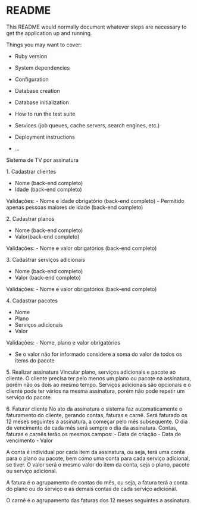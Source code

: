 # README

This README would normally document whatever steps are necessary to get the
application up and running.

Things you may want to cover:

* Ruby version

* System dependencies

* Configuration

* Database creation

* Database initialization

* How to run the test suite

* Services (job queues, cache servers, search engines, etc.)

* Deployment instructions

* ...


Sistema de TV por assinatura

1.⁠ ⁠Cadastrar clientes
  - Nome (back-end completo)
  - Idade (back-end completo)

  Validações:
    - Nome e idade obrigatório (back-end completo)
    - Permitido apenas pessoas maiores de idade (back-end completo)

2.⁠ ⁠Cadastrar planos
  - Nome (back-end completo)
  - Valor(back-end completo)

  Validações:
    - Nome e valor obrigatórios  (back-end completo)

3.⁠ ⁠Cadastrar serviços adicionais
  - Nome (back-end completo)
  - Valor (back-end completo)

  Validações:
    - Nome e valor obrigatórios (back-end completo)

4.⁠ ⁠Cadastrar pacotes
  - Nome
  - Plano
  - Serviços adicionais
  - Valor

  Validações: 
    - Nome, plano e valor obrigatórios
  * Se o valor não for informado considere a soma do valor de todos os items do pacote

5.⁠ ⁠Realizar assinatura
  Vincular plano, serviços adicionais e pacote ao cliente. 
  O cliente precisa ter pelo menos um plano ou pacote na assinatura, porém não os dois ao mesmo tempo.
  Serviços adicionais são opcionais e o cliente pode ter vários na mesma assinatura, porém não pode repetir um serviço do pacote.

6.⁠ ⁠Faturar cliente
  No ato da assinatura o sistema faz automaticamente o faturamento do cliente, gerando contas, faturas e carnê.
  Será faturado os 12 meses seguintes a assinatura, a começar pelo mês subsequente. 
  O dia de vencimento de cada mês será sempre o dia da assinatura.
  Contas, faturas e carnês terão os mesmos campos:
    - Data de criação
    - Data de vencimento
    - Valor

  A conta é individual por cada item da assinatura, ou seja, terá uma conta para o plano ou pacote, bem como uma conta para cada serviço adicional, se tiver. O valor será o mesmo valor do item da conta, seja o plano, pacote ou serviço adicional.

  A fatura é o agrupamento de contas do mês, ou seja, a fatura terá a conta do plano ou do serviço e as demais contas de cada serviço adicional.

  O carnê é o agrupamento das faturas dos 12 meses seguintes a assinatura.

